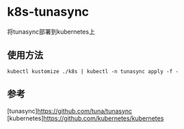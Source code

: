 # k8s-tunasync

将tunasync部署到kubernetes上

## 使用方法

`kubectl kustomize ./k8s | kubectl -n tunasync apply -f -`

## 参考

[tunasync]<https://github.com/tuna/tunasync>  
[kubernetes]<https://github.com/kubernetes/kubernetes>
